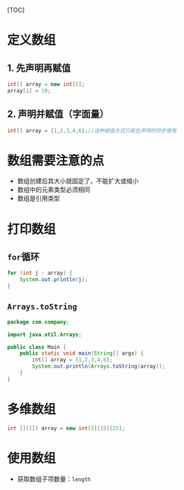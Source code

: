 [TOC]

# 定义数组
## 1. 先声明再赋值
```java
int[] array = new int[5];
array[1] = 10;
```

## 2. 声明并赋值（字面量）
```java
int[] array = {1,2,3,4,6};//这种赋值方式只能在声明时同步使用
```

# 数组需要注意的点
- 数组创建后其大小就固定了，不能扩大或缩小
- 数组中的元素类型必须相同
- 数组是引用类型

# 打印数组
## `for`循环
```java
for (int j : array) {
    System.out.println(j);
}
```

## `Arrays.toString`
```java
package com.company;

import java.util.Arrays;

public class Main {
    public static void main(String[] args) {
        int[] array = {1,2,3,4,6};
        System.out.println(Arrays.toString(array));
    }
}
```

# 多维数组
```java
int [][][] array = new int[5][15][25];
```

# 使用数组
- 获取数组子项数量：`length`